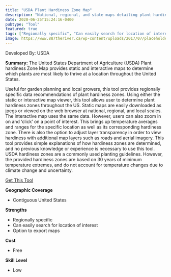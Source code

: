 ```yaml
---
title: "USDA Plant Hardiness Zone Map"
description: "National, regional, and state maps detailing plant hardiness zones"
date: 2020-06-25T15:24:16-0400
pubtype: "Tool"
featured: true
tags: ["Regionally specific", "Can easily search for location of interest", "Option to export maps"]
image: https://www.887theriver.ca/wp-content/uploads/2017/07/placeholder.jpg
---
```

Developed By: USDA

**Summary:** The United States Department of Agriculture (USDA) Plant hardiness Zone Map provides static and interactive maps to determine which plants are most likely to thrive at a location throughout the United States. 

Useful for garden planning and local growers, this tool provides regionally specific data recommendations of plant hardiness zones. Using either the static or interactive map viewer, this tool allows user to determine plant hardiness zones throughout the US. Static maps are easily downloaded as jpegs or viewed on the web browser at national, regional, and local scales. The interactive map uses the same data. However, users can also zoom in on and ‘click’ on a point of interest. This brings up temperature averages and ranges for the specific location as well as its corresponding hardiness zone. There is also the option to adjust layer transparency in order to view hardiness with additional map layers such as roads and aerial imagery. This tool provides simple explanations of how hardiness zones are determined, and no previous knowledge or experience is necessary to use this tool. USDA hardiness zones are a commonly used planting guidelines. However, the provided hardiness zones are based on 30 years of minimum temperature extremes, and do not account for temperature changes due to climate change and uncertainty. 


<a href="https://planthardiness.ars.usda.gov/PHZMWeb/Default.aspx" target="_blank">Get This Tool</a>

__**Geographic Coverage**__
- Contiguous United States

__**Strengths**__
-  Regionally specific
-  Can easily search for location of interest
-  Option to export maps

__**Cost**__
- Free

__**Skill Level**__
- Low
